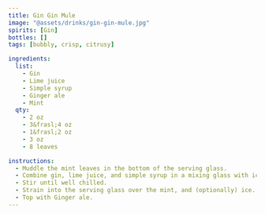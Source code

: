 ```yaml
---
title: Gin Gin Mule
image: "@assets/drinks/gin-gin-mule.jpg"
spirits: [Gin]
bottles: []
tags: [bubbly, crisp, citrusy]

ingredients:
  list:
    - Gin
    - Lime juice
    - Simple syrup
    - Ginger ale
    - Mint
  qty:
    - 2 oz
    - 3&frasl;4 oz
    - 1&frasl;2 oz
    - 3 oz
    - 8 leaves

instructions:
  - Muddle the mint leaves in the bottom of the serving glass.
  - Combine gin, lime juice, and simple syrup in a mixing glass with ice.
  - Stir until well chilled.
  - Strain into the serving glass over the mint, and (optionally) ice.
  - Top with Ginger ale.
---
```


